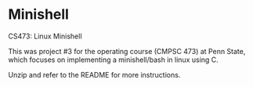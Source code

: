 # Minishell
CS473: Linux Minishell

This was project #3 for the operating course (CMPSC 473) at Penn State, which focuses on implementing a minishell/bash in linux using C.

Unzip and refer to the README for more instructions.
